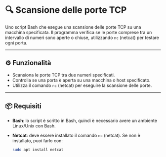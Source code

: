 # 🔍 Scansione delle porte TCP

Uno script Bash che esegue una scansione delle porte TCP su una macchina specificata. Il programma verifica se le porte comprese tra un intervallo di numeri sono aperte o chiuse, utilizzando `nc` (netcat) per testare ogni porta.

---

## ⚙️ Funzionalità

- Scansiona le porte TCP tra due numeri specificati.
- Controlla se una porta è aperta su una macchina o host specificato.
- Utilizza il comando `nc` (netcat) per eseguire la scansione delle porte.

---

## 📦 Requisiti

- **Bash**: lo script è scritto in Bash, quindi è necessario avere un ambiente Linux/Unix con Bash.
- **Netcat**: deve essere installato il comando `nc` (netcat). Se non è installato, puoi farlo con:
  
  ```bash
  sudo apt install netcat
